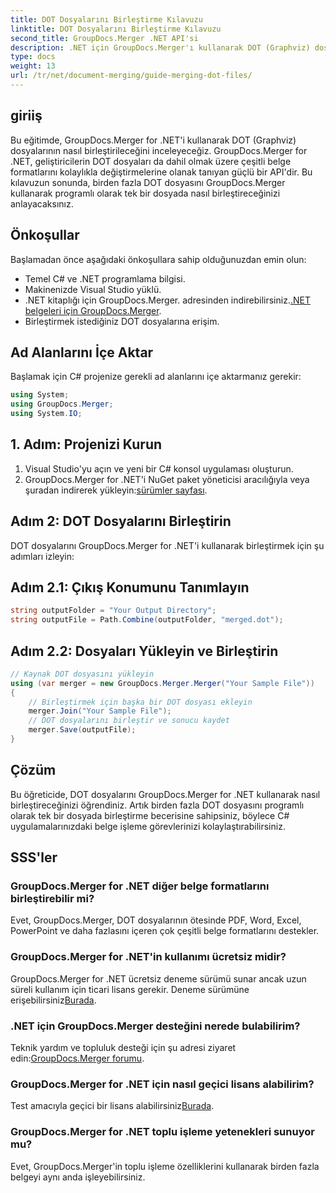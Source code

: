 ```yaml
---
title: DOT Dosyalarını Birleştirme Kılavuzu
linktitle: DOT Dosyalarını Birleştirme Kılavuzu
second_title: GroupDocs.Merger .NET API'si
description: .NET için GroupDocs.Merger'ı kullanarak DOT (Graphviz) dosyalarını programlı olarak nasıl birleştireceğinizi öğrenin. DOT dosyalarını kolaylıkla birleştirin, birleştirin ve değiştirin.
type: docs
weight: 13
url: /tr/net/document-merging/guide-merging-dot-files/
---
```

## giriiş
Bu eğitimde, GroupDocs.Merger for .NET'i kullanarak DOT (Graphviz) dosyalarının nasıl birleştirileceğini inceleyeceğiz. GroupDocs.Merger for .NET, geliştiricilerin DOT dosyaları da dahil olmak üzere çeşitli belge formatlarını kolaylıkla değiştirmelerine olanak tanıyan güçlü bir API'dir. Bu kılavuzun sonunda, birden fazla DOT dosyasını GroupDocs.Merger kullanarak programlı olarak tek bir dosyada nasıl birleştireceğinizi anlayacaksınız.
## Önkoşullar
Başlamadan önce aşağıdaki önkoşullara sahip olduğunuzdan emin olun:
- Temel C# ve .NET programlama bilgisi.
- Makinenizde Visual Studio yüklü.
-  .NET kitaplığı için GroupDocs.Merger. adresinden indirebilirsiniz.[.NET belgeleri için GroupDocs.Merger](https://reference.groupdocs.com/merger/net/).
- Birleştirmek istediğiniz DOT dosyalarına erişim.

## Ad Alanlarını İçe Aktar
Başlamak için C# projenize gerekli ad alanlarını içe aktarmanız gerekir:
```csharp
using System; 
using GroupDocs.Merger;
using System.IO;
```
## 1. Adım: Projenizi Kurun
1. Visual Studio'yu açın ve yeni bir C# konsol uygulaması oluşturun.
2.  GroupDocs.Merger for .NET'i NuGet paket yöneticisi aracılığıyla veya şuradan indirerek yükleyin:[sürümler sayfası](https://releases.groupdocs.com/merger/net/).
## Adım 2: DOT Dosyalarını Birleştirin
DOT dosyalarını GroupDocs.Merger for .NET'i kullanarak birleştirmek için şu adımları izleyin:
## Adım 2.1: Çıkış Konumunu Tanımlayın
```csharp
string outputFolder = "Your Output Directory";
string outputFile = Path.Combine(outputFolder, "merged.dot");
```
## Adım 2.2: Dosyaları Yükleyin ve Birleştirin
```csharp
// Kaynak DOT dosyasını yükleyin
using (var merger = new GroupDocs.Merger.Merger("Your Sample File"))
{
    // Birleştirmek için başka bir DOT dosyası ekleyin
    merger.Join("Your Sample File");
    // DOT dosyalarını birleştir ve sonucu kaydet
    merger.Save(outputFile);
}
```

## Çözüm
Bu öğreticide, DOT dosyalarını GroupDocs.Merger for .NET kullanarak nasıl birleştireceğinizi öğrendiniz. Artık birden fazla DOT dosyasını programlı olarak tek bir dosyada birleştirme becerisine sahipsiniz, böylece C# uygulamalarınızdaki belge işleme görevlerinizi kolaylaştırabilirsiniz.

## SSS'ler
### GroupDocs.Merger for .NET diğer belge formatlarını birleştirebilir mi?
Evet, GroupDocs.Merger, DOT dosyalarının ötesinde PDF, Word, Excel, PowerPoint ve daha fazlasını içeren çok çeşitli belge formatlarını destekler.
### GroupDocs.Merger for .NET'in kullanımı ücretsiz midir?
 GroupDocs.Merger for .NET ücretsiz deneme sürümü sunar ancak uzun süreli kullanım için ticari lisans gerekir. Deneme sürümüne erişebilirsiniz[Burada](https://releases.groupdocs.com/).
### .NET için GroupDocs.Merger desteğini nerede bulabilirim?
 Teknik yardım ve topluluk desteği için şu adresi ziyaret edin:[GroupDocs.Merger forumu](https://forum.groupdocs.com/c/merger/32).
### GroupDocs.Merger for .NET için nasıl geçici lisans alabilirim?
 Test amacıyla geçici bir lisans alabilirsiniz[Burada](https://purchase.groupdocs.com/temporary-license/).
### GroupDocs.Merger for .NET toplu işleme yetenekleri sunuyor mu?
Evet, GroupDocs.Merger'in toplu işleme özelliklerini kullanarak birden fazla belgeyi aynı anda işleyebilirsiniz.
